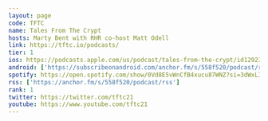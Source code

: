 ```yaml
---
layout: page
code: TFTC
name: Tales From The Crypt
hosts: Marty Bent with RHR co-host Matt Odell
link: https://tftc.io/podcasts/
tier: 1
ios: https://podcasts.apple.com/us/podcast/tales-from-the-crypt/id1292381204
android: ['https://subscribeonandroid.com/anchor.fm/s/558f520/podcast/rss']
spotify: https://open.spotify.com/show/0Vd8E5vWnCfB4xucu87WNZ?si=3dWxLIIMQHCpt6loReUGAg
rss: ['https://anchor.fm/s/558f520/podcast/rss']
rank: 1
twitter: https://twitter.com/tftc21
youtube: https://www.youtube.com/tftc21
---
```

